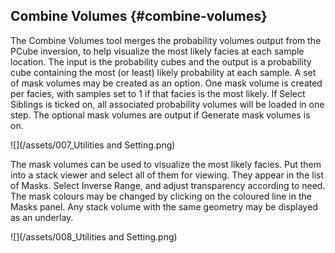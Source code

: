 ## Combine Volumes {#combine-volumes}

The Combine Volumes tool merges the probability volumes output from the PCube inversion, to help visualize the most likely facies at each sample location. The input is the probability cubes and the output is a probability cube containing the most \(or least\) likely probability at each sample. A set of mask volumes may be created as an option. One mask volume is created per facies, with samples set to 1 if that facies is the most likely. If Select Siblings is ticked on, all associated probability volumes will be loaded in one step. The optional mask volumes are output if Generate mask volumes is on.

![](/assets/007_Utilities and Setting.png)

The mask volumes can be used to visualize the most likely facies. Put them into a stack viewer and select all of them for viewing. They appear in the list of Masks. Select Inverse Range, and adjust transparency according to need. The mask colours may be changed by clicking on the coloured line in the Masks panel. Any stack volume with the same geometry may be displayed as an underlay.

![](/assets/008_Utilities and Setting.png)

